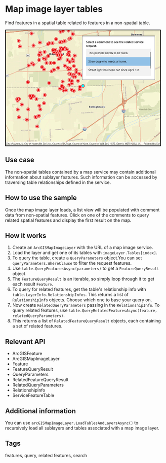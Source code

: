 # Map image layer tables

Find features in a spatial table related to features in a non-spatial table.

![Image of map image layer tables](MapImageLayerTables.jpg)

## Use case

The non-spatial tables contained by a map service may contain additional information about sublayer features. Such information can be accessed by traversing table relationships defined in the service.

## How to use the sample

Once the map image layer loads, a list view will be populated with comment data from non-spatial features. Click on one of the comments to query related spatial features and display the first result on the map.

## How it works

1. Create an `ArcGISMapImageLayer` with the URL of a map image service.
2. Load the layer and get one of its tables with `imageLayer.Tables[index]`.
3. To query the table, create a `QueryParameters` object.You can set `queryParameters.WhereClause` to filter the request features.
4. Use `table.QueryFeaturesAsync(parameters)` to get a `FeatureQueryResult` object.
5. The `FeatureQueryResult` is an iterable, so simply loop through it to get each result `Feature`.
6. To query for related features, get the table's relationship info with `table.LayerInfo.RelationshipInfos`. This returns a list of `RelationshipInfo` objects. Choose which one to base your query on.
7. Now create `RelatedQueryParameters` passing in the `RelationshipInfo`. To query related features, use `table.QueryRelatedFeaturesAsync(feature, relatedQueryParameters)`.
8. This returns a list of `RelatedFeatureQueryResult` objects, each containing a set of related features.

## Relevant API

* ArcGISFeature
* ArcGISMapImageLayer
* Feature
* FeatureQueryResult
* QueryParameters
* RelatedFeatureQueryResult
* RelatedQueryParameters
* RelationshipInfo
* ServiceFeatureTable

## Additional information

You can use `arcGISMapImageLayer.LoadTablesAndLayersAsync()` to recursively load all sublayers and tables associated with a map image layer.

## Tags

features, query, related features, search
